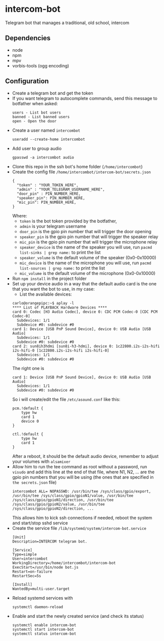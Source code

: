 # intercom-bot
Telegram bot that manages a traditional, old school, intercom

## Dependencies
- node
- npm
- mpv
- vorbis-tools (ogg encoding)

## Configuration

- Create a telegram bot and get the token
- If you want telegram to autocomplete commands, send this message to botfather when asked:
  ```
  users - List bot users
  banned - List banned users
  open - Open the door
  ```
- Create a user named `intercombot`
  ```
  useradd --create-home intercombot
  ```
- Add user to group audio
  ```
  gpasswd -a intercombot audio
  ```
- Clone this repo in the ssh bot's home folder (`/home/intercombot`)
- Create the config file `/home/intercombot/intercom-bot/secrets.json`
  ```
  {
    "token" : "YOUR_TOKEN_HERE",
    "admin" : "YOUR_TELEGRAM_USERNAME_HERE",
    "door_pin" : PIN_NUMBER_HERE,
    "speaker_pin": PIN_NUMBER_HERE,
    "mic_pin": PIN_NUMBER_HERE,
  }
  ```
  Where:
  - `token` is the bot token provided by the botfather,
  - `admin` is your telegram username
  - `door_pin` is the gpio pin number that will trigger the door opening
  - `speaker_pin` is the gpio pin number that will trigger the speaker relay
  - `mic_pin` is the gpio pin number that will trigger the microphone relay
  - `speaker_device` is the name of the speaker you will use, run `pacmd list-sinks | grep name:` to print the list
  - `speaker_volume` is the default volume of the speaker (0x0-0x10000)
  - `mic_device` is the name of the microphone you will use, run `pacmd list-sources | grep name:` to print the list
  - `mic_volume` is the default volume of the microphone (0x0-0x10000)
- Run `npm install` in the project folder
- Set up your device audio in a way that the default audio card is the one that you want the bot to use, in my case:
  - List the available devices:
  ```
  carlo@orangepipc:~$ aplay -l
  **** List of PLAYBACK Hardware Devices ****
  card 0: Codec [H3 Audio Codec], device 0: CDC PCM Codec-0 [CDC PCM Codec-0]
    Subdevices: 1/1
    Subdevice #0: subdevice #0
  card 1: Device [USB PnP Sound Device], device 0: USB Audio [USB Audio]
    Subdevices: 1/1
    Subdevice #0: subdevice #0
  card 2: sun8ih3hdmi [sun8i-h3-hdmi], device 0: 1c22800.i2s-i2s-hifi i2s-hifi-0 [1c22800.i2s-i2s-hifi i2s-hifi-0]
    Subdevices: 1/1
    Subdevice #0: subdevice #0
  ```
  The right one is
  ```
  card 1: Device [USB PnP Sound Device], device 0: USB Audio [USB Audio]
    Subdevices: 1/1
    Subdevice #0: subdevice #0
  ```
  So i will create/edit the file `/etc/asound.conf` like this:
  ```
  pcm.!default {
      type hw
      card 1
      device 0
  }

  ctl.!default {
      type hw
      card 1
  }
  ```
  After a reboot, it should be the default audio device, remember to adjust your volumes with `alsamixer`
- Allow him to run the tee command as root without a password, run `visudo` and add this line at the end of that file, where N1, N2, ... are the gpio pin numbers that you will be using (the ones that are specified in `the secrets.json` file)
  ```
  intercombot ALL= NOPASSWD: /usr/bin/tee /sys/class/gpio/export, /usr/bin/tee /sys/class/gpio/gpioN1/value, /usr/bin/tee /sys/class/gpio/gpioN1/direction, /usr/bin/tee /sys/class/gpio/gpioN2/value, /usr/bin/tee /sys/class/gpio/gpioN2/direction, ...
  ```
  This allows him to kick ssh connections if needed, reboot the system and start/stop sshd service
- Create the service file `/lib/systemd/system/intercom-bot.service`
  ```
  [Unit]
  Description=INTERCOM telegram bot.

  [Service]
  Type=simple
  User=intercombot
  WorkingDirectory=/home/intercombot/intercom-bot
  ExecStart=/usr/bin/node bot.js
  Restart=on-failure
  RestartSec=5s

  [Install]
  WantedBy=multi-user.target
  ```
- Reload systemd services with
  ```
  systemctl daemon-reload
  ```
- Enable and start the newly created service (and check its status)
  ```
  systemctl enable intercom-bot
  systemctl start intercom-bot
  systemctl status intercom-bot
  ```
